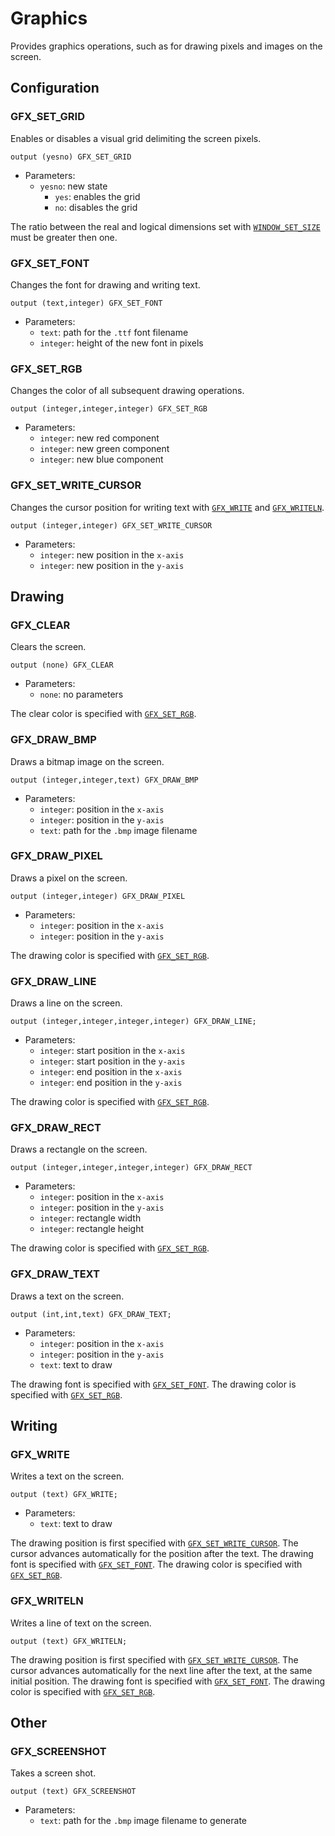 # Graphics

Provides graphics operations, such as for drawing pixels and images on the
screen.

## Configuration

### GFX_SET_GRID

Enables or disables a visual grid delimiting the screen pixels.

```ceu
output (yesno) GFX_SET_GRID
```

- Parameters:
    - `yesno`: new state
        - `yes`: enables the grid
        - `no`: disables the grid

The ratio between the real and logical dimensions set with
[`WINDOW_SET_SIZE`](../window/#window_set_size) must be greater then one.

### GFX_SET_FONT

Changes the font for drawing and writing text.

```ceu
output (text,integer) GFX_SET_FONT
```

- Parameters:
    - `text`: path for the `.ttf` font filename
    - `integer`: height of the new font in pixels

### GFX_SET_RGB

Changes the color of all subsequent drawing operations.

```ceu
output (integer,integer,integer) GFX_SET_RGB
```

- Parameters:
    - `integer`: new red component
    - `integer`: new green component
    - `integer`: new blue component

### GFX_SET_WRITE_CURSOR

Changes the cursor position for writing text with [`GFX_WRITE`](#gfx_write) and
[`GFX_WRITELN`](#gfx_writeln).

```ceu
output (integer,integer) GFX_SET_WRITE_CURSOR
```

- Parameters:
    - `integer`: new position in the `x-axis`
    - `integer`: new position in the `y-axis`

## Drawing

### GFX_CLEAR

Clears the screen.

```ceu
output (none) GFX_CLEAR
```

- Parameters:
    - `none`: no parameters

The clear color is specified with [`GFX_SET_RGB`](#gfx_set_rgb).

### GFX_DRAW_BMP

Draws a bitmap image on the screen.

```ceu
output (integer,integer,text) GFX_DRAW_BMP
```

- Parameters:
    - `integer`: position in the `x-axis`
    - `integer`: position in the `y-axis`
    - `text`: path for the `.bmp` image filename

### GFX_DRAW_PIXEL

Draws a pixel on the screen.

```ceu
output (integer,integer) GFX_DRAW_PIXEL
```

- Parameters:
    - `integer`: position in the `x-axis`
    - `integer`: position in the `y-axis`

The drawing color is specified with [`GFX_SET_RGB`](#gfx_set_rgb).

### GFX_DRAW_LINE

Draws a line on the screen.

```ceu
output (integer,integer,integer,integer) GFX_DRAW_LINE;
```

- Parameters:
    - `integer`: start position in the `x-axis`
    - `integer`: start position in the `y-axis`
    - `integer`: end position in the `x-axis`
    - `integer`: end position in the `y-axis`

The drawing color is specified with [`GFX_SET_RGB`](#gfx_set_rgb).

### GFX_DRAW_RECT

Draws a rectangle on the screen.

```ceu
output (integer,integer,integer,integer) GFX_DRAW_RECT
```

- Parameters:
    - `integer`: position in the `x-axis`
    - `integer`: position in the `y-axis`
    - `integer`: rectangle width
    - `integer`: rectangle height

The drawing color is specified with [`GFX_SET_RGB`](#gfx_set_rgb).

### GFX_DRAW_TEXT

Draws a text on the screen.

```ceu
output (int,int,text) GFX_DRAW_TEXT;
```

- Parameters:
    - `integer`: position in the `x-axis`
    - `integer`: position in the `y-axis`
    - `text`: text to draw

The drawing font is specified with [`GFX_SET_FONT`](#gfx_set_font).
The drawing color is specified with [`GFX_SET_RGB`](#gfx_set_rgb).

## Writing

### GFX_WRITE

Writes a text on the screen.

```ceu
output (text) GFX_WRITE;
```

- Parameters:
    - `text`: text to draw

The drawing position is first specified with
[`GFX_SET_WRITE_CURSOR`](#gfx_set_text_cursor).
The cursor advances automatically for the position after the text.
The drawing font is specified with [`GFX_SET_FONT`](#gfx_set_font).
The drawing color is specified with [`GFX_SET_RGB`](#gfx_set_rgb).

### GFX_WRITELN

Writes a line of text on the screen.

```ceu
output (text) GFX_WRITELN;
```

The drawing position is first specified with
[`GFX_SET_WRITE_CURSOR`](#gfx_set_text_cursor).
The cursor advances automatically for the next line after the text, at the same
initial position.
The drawing font is specified with [`GFX_SET_FONT`](#gfx_set_font).
The drawing color is specified with [`GFX_SET_RGB`](#gfx_set_rgb).

## Other

### GFX_SCREENSHOT

Takes a screen shot.

```ceu
output (text) GFX_SCREENSHOT
```

- Parameters:
    - `text`: path for the `.bmp` image filename to generate
